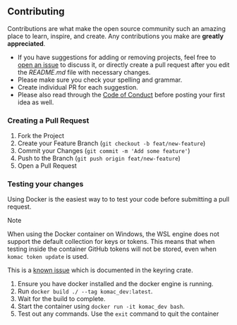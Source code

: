 ## Contributing

Contributions are what make the open source community such an amazing place to learn, inspire, and create. Any contributions you make are **greatly appreciated**.

* If you have suggestions for adding or removing projects, feel free to [open an issue](https://github.com/russellbanks/Komac/issues/new) to discuss it, or directly create a pull request after you edit the *README.md* file with necessary changes.
* Please make sure you check your spelling and grammar.
* Create individual PR for each suggestion.
* Please also read through the [Code of Conduct](./CODE_OF_CONDUCT.md) before posting your first idea as well.

### Creating a Pull Request

1. Fork the Project
2. Create your Feature Branch (`git checkout -b feat/new-feature`)
3. Commit your Changes (`git commit -m 'Add some feature'`)
4. Push to the Branch (`git push origin feat/new-feature`)
5. Open a Pull Request

### Testing your changes

Using Docker is the easiest way to to test your code before submitting a pull request. 

> [!NOTE]
> When using the Docker container on Windows, the WSL engine does not support the default collection for keys or tokens. This means that when testing inside the container GitHub tokens will not be stored, even when `komac token update` is used.
> 
> This is a [known issue](https://github.com/hwchen/keyring-rs/blob/47c8daf3e6178a2282ae3e8670d1ea7fa736b8cb/src/secret_service.rs#L73-L77) which is documented in the keyring crate.

1. Ensure you have docker installed and the docker engine is running.
2. Run `docker build ./ --tag komac_dev:latest`.
3. Wait for the build to complete.
4. Start the container using `docker run -it komac_dev bash`.
5. Test out any commands. Use the `exit` command to quit the container